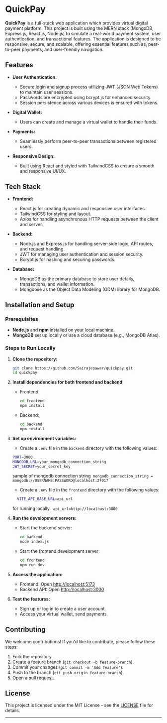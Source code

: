 
# QuickPay

**QuickPay** is a full-stack web application  which provides virtual digital payment platform. This project is built using the MERN stack (MongoDB, Express.js, React.js, Node.js) to simulate a real-world payment system, user authentication, and transactional features. The application is designed to be responsive, secure, and scalable, offering essential features such as, peer-to-peer payments, and user-friendly navigation.

## Features

- **User Authentication:** 
   - Secure login and signup process utilizing JWT (JSON Web Tokens) to maintain user sessions. 
   - Passwords are encrypted using bcrypt.js for enhanced security.
   - Session persistence across various devices is ensured with tokens.

- **Digital Wallet:**
   - Users can create and manage a virtual wallet to handle their funds.

- **Payments:**
   - Seamlessly perform peer-to-peer transactions between registered users.

- **Responsive Design:**
   - Built using React and styled with TailwindCSS to ensure a smooth and responsive UI/UX.

## Tech Stack

- **Frontend:**
  - React.js for creating dynamic and responsive user interfaces.
  - TailwindCSS for styling and layout.
  - Axios for handling asynchronous HTTP requests between the client and server.

- **Backend:**
  - Node.js and Express.js for handling server-side logic, API routes, and request handling.
  - JWT for managing user authentication and session security.
  - Bcrypt.js for hashing and securing passwords.

- **Database:**
  - MongoDB as the primary database to store user details, transactions, and wallet information.
  - Mongoose as the Object Data Modeling (ODM) library for MongoDB.
## Installation and Setup

### Prerequisites
- **Node.js** and **npm** installed on your local machine.
- **MongoDB** set up locally or use a cloud database (e.g., MongoDB Atlas).

### Steps to Run Locally

1. **Clone the repository:**
    ```bash
    git clone https://github.com/Sairajepawar/quickpay.git
    cd quickpay
    ```

2. **Install dependencies for both frontend and backend:**
    - Frontend:
      ```bash
      cd frontend
      npm install
      ```

    - Backend:
      ```bash
      cd backend
      npm install
      ```

3. **Set up environment variables:**
    - Create a `.env` file in the `backend` directory with the following values:
    ```bash
    PORT=3000
    MONGODB_URL=your_mongodb_connection_string
    JWT_SECRET=your_secret_key
    ```
    sample of mongodb connection string``` mongodb_connection_string = mongodb://USERNAME:PASSWORD@localhost:27017```

    - Create a `.env` file in the `frontend` directory with the following values:
    ```bash
      VITE_API_BASE_URL=api_url
    ```
    for running locally ``` api_url=http://localhost:3000```

4. **Run the development servers:**
    - Start the backend server:
      ```bash
      cd backend
      node index.js
      ```

    - Start the frontend development server:
      ```bash
      cd frontend
      npm run dev
      ```

5. **Access the application:**
    - Frontend: Open [http://localhost:5173](http://localhost:5173)
    - Backend API: Open [http://localhost:3000](http://localhost:3000)

6. **Test the features:**
   - Sign up or log in to create a user account.
   - Access your virtual wallet, send payments.

## Contributing

We welcome contributions! If you'd like to contribute, please follow these steps:
1. Fork the repository.
2. Create a feature branch (`git checkout -b feature-branch`).
3. Commit your changes (`git commit -m 'Add feature'`).
4. Push to the branch (`git push origin feature-branch`).
5. Open a pull request.

## License

This project is licensed under the MIT License - see the [LICENSE](LICENSE) file for details.

---
